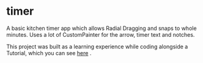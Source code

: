 # timer

A basic kitchen timer app which allows Radial Dragging and snaps to whole minutes. Uses a lot of CustomPainter for the arrow, timer text and notches.

This project was built as a learning experience while coding alongside a Tutorial, which you can see [here](https://www.youtube.com/watch?v=svxUUz5mi9s) .


